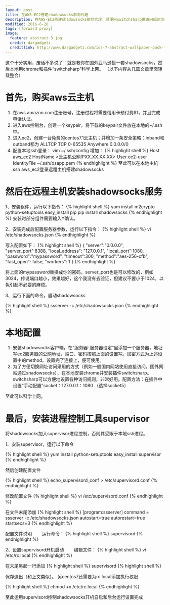 ```yaml
---
layout: post
title: 在AWS-EC2搭建shadowsocks前向代理
description: 在AWS-EC2搭建shadowsocks前向代理，顺便用switchsharp做访问规则切换
modified: 2016-6-20
tags: [forward proxy]
image:
  feature: abstract-3.jpg
  credit: dargadgetz
  creditlink: http://www.dargadgetz.com/ios-7-abstract-wallpaper-pack-for-iphone-5-and-ipod-touch-retina/
---
```

这个十分实用，废话不多说了：就是教你在国外亚马逊搭一套shadowsocks，然后本地用chrome和插件“switchsharp”科学上网。
（以下内容从几篇文章里面转载整合）

# 首先，购买aws云主机
1. 在aws.amazon.com注册账号，注册过程将需要信用卡预付费$1，并且完成电话认证。
2. 进入aws控制台，创建一个keypair，将下载的keypair文件放在本地的~/.ssh中。
3. 进入ec2，创建一台免费的centos7.1云主机；并增加一条安全策略：inband和outband都为
ALLTCP  TCP 0-65535 Anywhere 0.0.0.0/0
4. 配置本地ssh登录：
vim ~/.ssh/config
增加：
{% highlight shell %}
Host aws_ec2
        HostName <云主机公网IPXX.XX.XX.XX>
        User ec2-user
        IdentityFile ~/.ssh/osapp.pem
{% endhighlight %}
至此可以在本地主机ssh aws_ec2登录远程主机搭建shadowsocks

# 然后在远程主机安装shadowsocks服务

1、安装组件，运行以下指令：
{% highlight shell %}
yum install m2crypto python-setuptools
easy_install pip
pip install shadowsocks
{% endhighlight %}
安装时部分组件需要输入Y确认。

2、安装完成后配置服务器参数，运行以下指令：
{% highlight shell %}
vi  /etc/shadowsocks.json
{% endhighlight %}

写入配置如下：
{% highlight shell %}
{
    "server":"0.0.0.0",
    "server_port":8388,
    "local_address": "127.0.0.1",
    "local_port":1080,
    "password":"mypassword",
    "timeout":300,
    "method":"aes-256-cfb",
    "fast_open": false,
    "workers": 1
}
{% endhighlight %}

将上面的mypassword替换成你的密码，server_port也是可以修改的，例如3024，传说端口越小，效果越好，这个我没有去验证，但建议不要小于1024，以免引起不必要的麻烦。

3、运行下面的命令，启动shadowsocks

{% highlight shell %}
ssserver -c /etc/shadowsocks.json
{% endhighlight %}

# 本地配置
1. 安装shadowsocks客户端，在“服务器-服务器设定”里添加一个服务器，地址写ec2服务器的公网地址，端口、密码按照上面的设置写。加密方式为上述设置中的method。设置完了连接上，便可使用。
2. 为了方便切换网址访问采用的方式（例如一般国内网站使用直接访问，国外网站通过shadowsocks），在本地安装chrome并安装插件switchsharp。switchsharp可以方便地设置各种访问规则，非常好用。配置方法：在插件中设置“手动配置”socket：127.0.0.1：1080  （选择socket5）

至此可以科学上网。

# 最后，安装进程控制工具supervisor
将shadowsocks加入supervisor进程控制，否则其受限于本地ssh进程。

1、安装supervisor，运行以下命令

{% highlight shell %}
yum install python-setuptools
easy_install supervisor
{% endhighlight %}

然后创建配置文件

{% highlight shell %}
echo_supervisord_conf > /etc/supervisord.conf
{% endhighlight %}

修改配置文件
{% highlight shell %}
vi /etc/supervisord.conf
{% endhighlight %}

在文件末尾添加
{% highlight shell %}
[program:ssserver]
command = ssserver -c /etc/shadowsocks.json
autostart=true
autorestart=true
startsecs=3
{% endhighlight %}

配置文件说明
　　运行命令：
{% highlight shell %}
supervisord
{% endhighlight %}

2、设置supervisord开机启动
　　编辑文件：
{% highlight shell %}
vi /etc/rc.local
{% endhighlight %}

在末尾另起一行添加
{% highlight shell %}
supervisord
{% highlight shell %}

保存退出（和上文类似）。
另centos7还需要为rc.local添加执行权限

{% highlight shell %}
chmod +x /etc/rc.local
{% endhighlight %}

至此运用supervisord控制shadowsocks开机自启和后台运行设置完成
